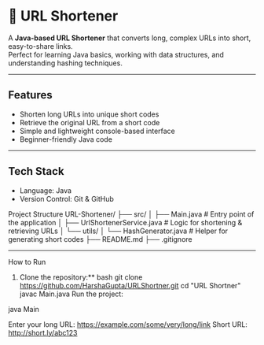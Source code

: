 # 🔗 URL Shortener

A **Java-based URL Shortener** that converts long, complex URLs into short, easy-to-share links.  
Perfect for learning Java basics, working with data structures, and understanding hashing techniques.

---

##  Features
-  Shorten long URLs into unique short codes
-  Retrieve the original URL from a short code
-  Simple and lightweight console-based interface
-  Beginner-friendly Java code

---

##  Tech Stack
- Language: Java
- Version Control: Git & GitHub
  

 Project Structure
 URL-Shortener/
├── src/
│ ├── Main.java # Entry point of the application
│ ├── UrlShortenerService.java # Logic for shortening & retrieving URLs
│ └── utils/
│ └── HashGenerator.java # Helper for generating short codes
├── README.md
├── .gitignore


---

  How to Run
1. Clone the repository:**
   bash
   git clone https://github.com/HarshaGupta/URLShortner.git
   cd "URL Shortner"
   javac Main.java
Run the project:

java Main

Enter your long URL: https://example.com/some/very/long/link
Short URL: http://short.ly/abc123



